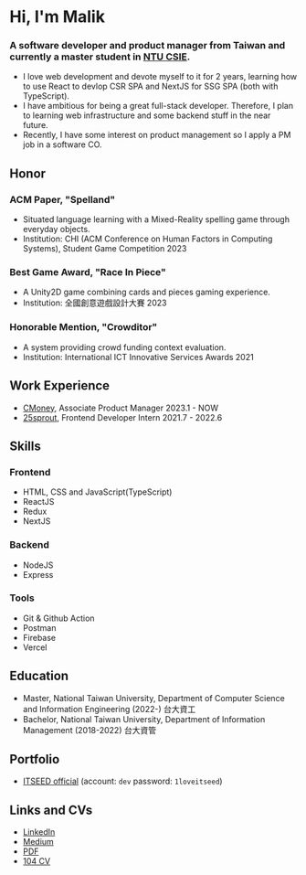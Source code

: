 # Hi, I'm Malik

### A software developer and product manager from Taiwan and currently a master student in [NTU CSIE](https://www.csie.ntu.edu.tw/). 

- I love web development and devote myself to it for 2 years, learning how to use React to devlop CSR SPA and NextJS for SSG SPA (both with TypeScript). 
- I have ambitious for being a great full-stack developer. Therefore, I plan to learning web infrastructure and some backend stuff in the near future.
- Recently, I have some interest on product management so I apply a PM job in a software CO.

## Honor
### ACM Paper, "Spelland"
- Situated language learning with a Mixed-Reality spelling game through everyday objects.
- Institution: CHI (ACM Conference on Human Factors in Computing Systems), Student Game Competition 2023

### Best Game Award, "Race In Piece"
- A Unity2D game combining cards and pieces gaming experience.
- Institution: 全國創意遊戲設計大賽 2023

### Honorable Mention, "Crowditor"
- A system providing crowd funding context evaluation.
- Institution: International ICT Innovative Services Awards 2021

## Work Experience
- [CMoney](https://www.cakeresume.com/companies/cmoney), Associate Product Manager 2023.1 - NOW
- [25sprout](25sprout.com), Frontend Developer Intern 2021.7 - 2022.6

## Skills
### Frontend
- HTML, CSS and JavaScript(TypeScript)
- ReactJS
- Redux
- NextJS

### Backend
- NodeJS
- Express

### Tools
- Git & Github Action
- Postman
- Firebase
- Vercel

## Education
- Master, National Taiwan University, Department of Computer Science and Information Engineering (2022-) 台大資工
- Bachelor, National Taiwan University, Department of Information Management (2018-2022) 台大資管

## Portfolio
- [ITSEED official](https://stage.itseed.tw/) (account: `dev` password: `1loveitseed`)

## Links and CVs
- [LinkedIn](https://www.linkedin.com/in/malik-chang/)
- [Medium](https://malik11217.medium.com/)
- [PDF](https://drive.google.com/drive/folders/1v3zBso6KGfWdmjFcaWqVnzuWLgA-7rl9?usp=sharing)
- [104 CV](https://pda.104.com.tw/profile/share/bEL58cXJd6lmdNyLULnEvCFle3AXWz4g)
